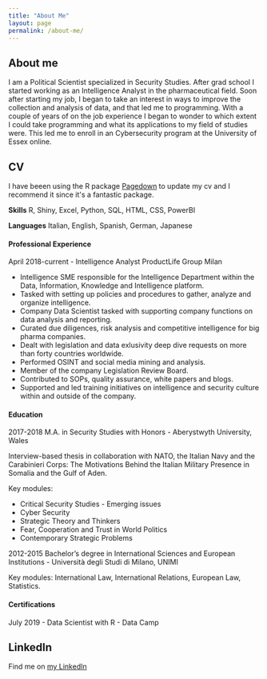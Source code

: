 ```yaml
---
title: "About Me"
layout: page
permalink: /about-me/
---
```


## About me

I am a Political Scientist specialized in Security Studies.
After grad school I started working as an Intelligence Analyst in the pharmaceutical field. 
Soon after starting my job, I began to take an interest in ways to improve the collection and analysis of data, and that led me to programming.
With a couple of years of on the job experience I began to wonder to which extent I could take programming and what its applications to my field of studies were.
This led me to enroll in an Cybersecurity program at the University of Essex online. 

## CV 

I have beeen using the R package [Pagedown](https://github.com/rstudio/pagedown) to update my cv and I recommend it since it's a fantastic package.

**Skills**
R, Shiny, Excel, Python, SQL, HTML, CSS, PowerBI

**Languages**
Italian, English, Spanish, German, Japanese 

#### Professional Experience 

April 2018-current - Intelligence Analyst 
ProductLife Group Milan

- Intelligence SME responsible for the Intelligence Department within the Data, Information, Knowledge and Intelligence platform. 
- Tasked with setting up policies and procedures to gather, analyze and organize intelligence.
- Company Data Scientist tasked with supporting company functions on data analysis and reporting. 
- Curated due diligences, risk analysis and competitive intelligence for big pharma companies. 
- Dealt with legislation and data exlusivity deep dive requests on more than forty countries worldwide. 
- Performed OSINT and social media mining and analysis.
- Member of the company Legislation Review Board.
- Contributed to SOPs, quality assurance, white papers and blogs.
- Supported and led training initiatives on intelligence and security culture within and outside of the company.

#### Education 

2017-2018 M.A. in Security Studies with Honors - Aberystwyth University, Wales 

Interview-based thesis in collaboration with NATO, the Italian Navy and the Carabinieri Corps: The Motivations Behind the Italian Military
Presence in Somalia and the Gulf of Aden.

Key modules:
* Critical Security Studies - Emerging issues
* Cyber Security
* Strategic Theory and Thinkers
* Fear, Cooperation and Trust in World Politics
* Contemporary Strategic Problems

2012-2015 Bachelor’s degree in International Sciences and European Institutions - Università degli Studi di Milano, UNIMI

Key modules: International Law, International Relations, European Law, Statistics.


#### Certifications

July 2019 - Data Scientist with R - Data Camp 

## LinkedIn
Find me on [my LinkedIn](https://www.linkedin.com/in/laura-rivella/)
